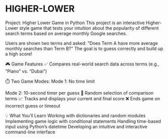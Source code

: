 # HIGHER-LOWER

Project: Higher Lower Game in Python
This project is an interactive Higher-Lower style game that tests your intuition about the popularity of different search terms based on average monthly Google searches.

Users are shown two terms and asked:
"Does Term A have more average monthly searches than Term B?"
The goal is to guess correctly and build up a high score!

🎮 Game Features
✅ Compares real-world search data across terms (e.g., “Piano” vs. “Dubai”)

⏱️ Two Game Modes:
Mode 1: No time limit

Mode 2: 10-second timer per guess
🔁 Random selection of comparison terms
📈 Tracks and displays your current and final score
❌ Ends game on incorrect guess or timeout

💡 What You’ll Learn
Working with dictionaries and random modules
Implementing game logic with conditional statements
Handling time-based input using Python’s datetime
Developing an intuitive and interactive command-line interface

